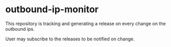 # outbound-ip-monitor

This repository is tracking and generating a release on every change on the outbound ips.

User may subscribe to the releases to be notified on change.
